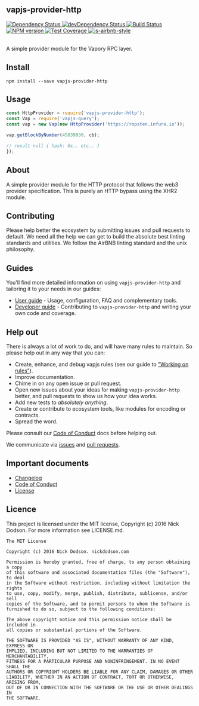 ## vapjs-provider-http

<div>
  <!-- Dependency Status -->
  <a href="https://david-dm.org/vapjs/vapjs-provider-http">
    <img src="https://david-dm.org/vapjs/vapjs-provider-http.svg"
    alt="Dependency Status" />
  </a>

  <!-- devDependency Status -->
  <a href="https://david-dm.org/vapjs/vapjs-provider-http#info=devDependencies">
    <img src="https://david-dm.org/vapjs/vapjs-provider-http/dev-status.svg" alt="devDependency Status" />
  </a>

  <!-- Build Status -->
  <a href="https://travis-ci.org/vapjs/vapjs-provider-http">
    <img src="https://travis-ci.org/vapjs/vapjs-provider-http.svg"
    alt="Build Status" />
  </a>

  <!-- NPM Version -->
  <a href="https://www.npmjs.org/package/vapjs-provider-http">
    <img src="http://img.shields.io/npm/v/vapjs-provider-http.svg"
    alt="NPM version" />
  </a>

  <!-- Test Coverage -->
  <a href="https://coveralls.io/r/vapjs/vapjs-provider-http">
    <img src="https://coveralls.io/repos/github/vapjs/vapjs-provider-http/badge.svg" alt="Test Coverage" />
  </a>

  <!-- Javascript Style -->
  <a href="http://airbnb.io/javascript/">
    <img src="https://img.shields.io/badge/code%20style-airbnb-brightgreen.svg" alt="js-airbnb-style" />
  </a>
</div>

<br />

A simple provider module for the Vapory RPC layer.

## Install

```
npm install --save vapjs-provider-http
```

## Usage

```js
const HttpProvider = require('vapjs-provider-http');
const Vap = require('vapjs-query');
const vap = new Vap(new HttpProvider('https://ropsten.infura.io'));

vap.getBlockByNumber(45039930, cb);

// result null { hash: 0x.. etc.. }
});
```

## About

A simple provider module for the HTTP protocol that follows the web3 provider specification. This is purely an HTTP bypass using the XHR2 module.

## Contributing

Please help better the ecosystem by submitting issues and pull requests to default. We need all the help we can get to build the absolute best linting standards and utilities. We follow the AirBNB linting standard and the unix philosophy.

## Guides

You'll find more detailed information on using `vapjs-provider-http` and tailoring it to your needs in our guides:

- [User guide](docs/user-guide.md) - Usage, configuration, FAQ and complementary tools.
- [Developer guide](docs/developer-guide.md) - Contributing to `vapjs-provider-http` and writing your own code and coverage.

## Help out

There is always a lot of work to do, and will have many rules to maintain. So please help out in any way that you can:

- Create, enhance, and debug vapjs rules (see our guide to ["Working on rules"](./github/CONTRIBUTING.md)).
- Improve documentation.
- Chime in on any open issue or pull request.
- Open new issues about your ideas for making `vapjs-provider-http` better, and pull requests to show us how your idea works.
- Add new tests to *absolutely anything*.
- Create or contribute to ecosystem tools, like modules for encoding or contracts.
- Spread the word.

Please consult our [Code of Conduct](CODE_OF_CONDUCT.md) docs before helping out.

We communicate via [issues](https://github.com/vapjs/vapjs-provider-http/issues) and [pull requests](https://github.com/vapjs/vapjs-provider-http/pulls).

## Important documents

- [Changelog](CHANGELOG.md)
- [Code of Conduct](CODE_OF_CONDUCT.md)
- [License](https://raw.githubusercontent.com/vapjs/vapjs-provider-http/master/LICENSE)

## Licence

This project is licensed under the MIT license, Copyright (c) 2016 Nick Dodson. For more information see LICENSE.md.

```
The MIT License

Copyright (c) 2016 Nick Dodson. nickdodson.com

Permission is hereby granted, free of charge, to any person obtaining a copy
of this software and associated documentation files (the "Software"), to deal
in the Software without restriction, including without limitation the rights
to use, copy, modify, merge, publish, distribute, sublicense, and/or sell
copies of the Software, and to permit persons to whom the Software is
furnished to do so, subject to the following conditions:

The above copyright notice and this permission notice shall be included in
all copies or substantial portions of the Software.

THE SOFTWARE IS PROVIDED "AS IS", WITHOUT WARRANTY OF ANY KIND, EXPRESS OR
IMPLIED, INCLUDING BUT NOT LIMITED TO THE WARRANTIES OF MERCHANTABILITY,
FITNESS FOR A PARTICULAR PURPOSE AND NONINFRINGEMENT. IN NO EVENT SHALL THE
AUTHORS OR COPYRIGHT HOLDERS BE LIABLE FOR ANY CLAIM, DAMAGES OR OTHER
LIABILITY, WHETHER IN AN ACTION OF CONTRACT, TORT OR OTHERWISE, ARISING FROM,
OUT OF OR IN CONNECTION WITH THE SOFTWARE OR THE USE OR OTHER DEALINGS IN
THE SOFTWARE.
```
